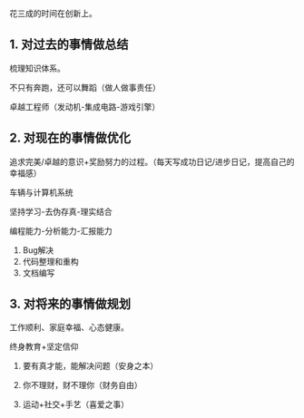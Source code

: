 花三成的时间在创新上。

## 1. 对过去的事情做总结
梳理知识体系。

不只有奔跑，还可以舞蹈（做人做事责任）

卓越工程师（发动机-集成电路-游戏引擎）

## 2. 对现在的事情做优化
追求完美/卓越的意识+奖励努力的过程。（每天写成功日记/进步日记，提高自己的幸福感）

车辆与计算机系统

坚持学习-去伪存真-理实结合

编程能力-分析能力-汇报能力

1. Bug解决
2. 代码整理和重构
3. 文档编写

## 3. 对将来的事情做规划
工作顺利、家庭幸福、心态健康。

终身教育+坚定信仰

1. 要有真才能，能解决问题（安身之本）

2. 你不理财，财不理你（财务自由）

3. 运动+社交+手艺（喜爱之事）